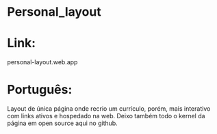 # Personal_layout
 <h1>Link:</h1>
 personal-layout.web.app
 <h1>Português:</h1>
 <div>Layout de única página onde recrio um currículo, porém, mais interativo com links ativos e hospedado na web. Deixo também todo o kernel da página em open source aqui no github.</div>
